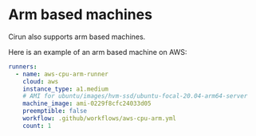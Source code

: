 # Arm based machines

Cirun also supports arm based machines.

Here is an example of an arm based machine on AWS:

```yaml
runners:
  - name: aws-cpu-arm-runner
    cloud: aws
    instance_type: a1.medium
    # AMI for ubuntu/images/hvm-ssd/ubuntu-focal-20.04-arm64-server
    machine_image: ami-0229f8cfc24033d05
    preemptible: false
    workflow: .github/workflows/aws-cpu-arm.yml
    count: 1
```
